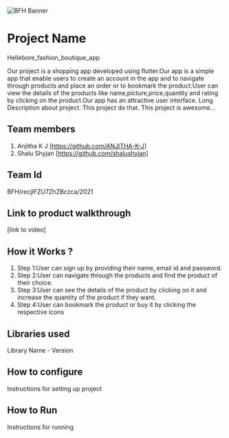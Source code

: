 ![BFH Banner](https://trello-attachments.s3.amazonaws.com/542e9c6316504d5797afbfb9/542e9c6316504d5797afbfc1/39dee8d993841943b5723510ce663233/Frame_19.png)
# Project Name
Hellebore_fashion_boutique_app

Our project is a shopping app developed using flutter.Our app is a simple app that enable users to create an account in the app and to navigate through products and place an order or to bookmark the product.User can view the details of the products like name,picture,price,quantity and rating by clicking on the product.Our app has an attractive user interface.
Long Description about project. This project do that. This project is awesome...
## Team members
1. Anjitha K J [https://github.com/ANJITHA-K-J]
2. Shalu Shyjan [https://github.com/shalushyjan]
## Team Id
BFH/recjIFZU7ZhZBczca/2021
## Link to product walkthrough
[link to video]
## How it Works ?
1. Step 1:User can sign up by providing their name, email id and password.
2. Step 2:User can navigate through the products and find the product of their choice.
3. Step 3:User can see the details of the product by clicking on it and increase the quantity of the product if they want.
4. Step 4:User can bookmark the product or buy it by clicking the respective icons
## Libraries used
Library Name - Version
## How to configure
Instructions for setting up project
## How to Run
Instructions for running